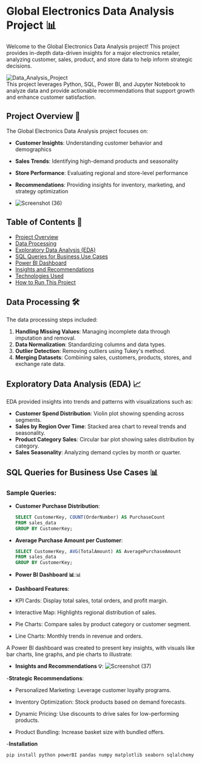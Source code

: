 # Global Electronics Data Analysis Project 📊

Welcome to the Global Electronics Data Analysis project! This project provides in-depth data-driven insights for a major electronics retailer, analyzing customer, sales, product, and store data to help inform strategic decisions.

![Data_Analysis_Project](https://img.shields.io/badge/INTRODUCTION-blue)  
This project leverages Python, SQL, Power BI, and Jupyter Notebook to analyze data and provide actionable recommendations that support growth and enhance customer satisfaction.

## Project Overview 🚀
The Global Electronics Data Analysis project focuses on:
- **Customer Insights**: Understanding customer behavior and demographics
- **Sales Trends**: Identifying high-demand products and seasonality
- **Store Performance**: Evaluating regional and store-level performance
- **Recommendations**: Providing insights for inventory, marketing, and strategy optimization

-  ![Screenshot (36)](https://github.com/user-attachments/assets/b03c67ef-0ce6-4cb0-87c4-3e9d747ae204)

## Table of Contents 📑
- [Project Overview](#project-overview-🚀)
- [Data Processing](#data-processing-🛠️)
- [Exploratory Data Analysis (EDA)](#exploratory-data-analysis-eda-📈)
- [SQL Queries for Business Use Cases](#sql-queries-for-business-use-cases-📊)
- [Power BI Dashboard](#power-bi-dashboard-📊)
- [Insights and Recommendations](#insights-and-recommendations-💡)
- [Technologies Used](#technologies-used-🖥️)
- [How to Run This Project](#how-to-run-this-project-⚙️)

## Data Processing 🛠️
The data processing steps included:
1. **Handling Missing Values**: Managing incomplete data through imputation and removal.
2. **Data Normalization**: Standardizing columns and data types.
3. **Outlier Detection**: Removing outliers using Tukey's method.
4. **Merging Datasets**: Combining sales, customers, products, stores, and exchange rate data.

## Exploratory Data Analysis (EDA) 📈
EDA provided insights into trends and patterns with visualizations such as:
- **Customer Spend Distribution**: Violin plot showing spending across segments.
- **Sales by Region Over Time**: Stacked area chart to reveal trends and seasonality.
- **Product Category Sales**: Circular bar plot showing sales distribution by category.
- **Sales Seasonality**: Analyzing demand cycles by month or quarter.

## SQL Queries for Business Use Cases 📊
### Sample Queries:
- **Customer Purchase Distribution**:
   ```sql
   SELECT CustomerKey, COUNT(OrderNumber) AS PurchaseCount
   FROM sales_data
   GROUP BY CustomerKey;

- **Average Purchase Amount per Customer**:
   ```sql
   SELECT CustomerKey, AVG(TotalAmount) AS AveragePurchaseAmount
   FROM sales_data
   GROUP BY CustomerKey;

- **Power BI Dashboard 📊**:📊
- **Dashboard Features**:
- KPI Cards: Display total sales, total orders, and profit margin.

- Interactive Map: Highlights regional distribution of sales.

- Pie Charts: Compare sales by product category or customer segment.

- Line Charts: Monthly trends in revenue and orders.

A Power BI dashboard was created to present key insights, with visuals like bar charts, line graphs, and pie charts to illustrate:

- **Insights and Recommendations 💡**:
  ![Screenshot (37)](https://github.com/user-attachments/assets/b4856a32-96d4-4a00-9136-26c287a5344c)


-**Strategic Recommendations**:
- Personalized Marketing: Leverage customer loyalty programs.
  
- Inventory Optimization: Stock products based on demand forecasts.
  
- Dynamic Pricing: Use discounts to drive sales for low-performing products.
  
- Product Bundling: Increase basket size with bundled offers.

-**Installation**


```
pip install python powerBI pandas numpy matplotlib seaborn sqlalchemy 



